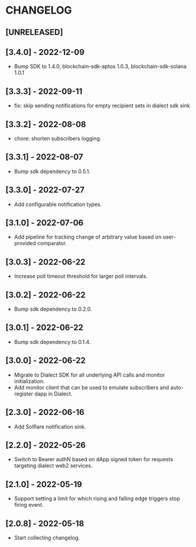 # CHANGELOG

## [UNRELEASED]

## [3.4.0] - 2022-12-09

- Bump SDK to 1.4.0, blockchain-sdk-aptos 1.0.3, blockchain-sdk-solana 1.0.1

## [3.3.3] - 2022-09-11

- fix: skip sending notifications for empty recipient sets in dialect sdk sink

## [3.3.2] - 2022-08-08

- chore: shorten subscribers logging.

## [3.3.1] - 2022-08-07

- Bump sdk dependency to 0.5.1.

## [3.3.0] - 2022-07-27

- Add configurable notification types.

## [3.1.0] - 2022-07-06

- Add pipeline for tracking change of arbitrary value based on user-provided comparator.

## [3.0.3] - 2022-06-22

- Increase poll timeout threshold for larger poll intervals.

## [3.0.2] - 2022-06-22

- Bump sdk dependency to 0.2.0.

## [3.0.1] - 2022-06-22

- Bump sdk dependency to 0.1.4.

## [3.0.0] - 2022-06-22

- Migrate to Dialect SDK for all underlying API calls and monitor initialization.
- Add monitor client that can be used to emulate subscribers and auto-register dapp in Dialect.

## [2.3.0] - 2022-06-16

- Add Solflare notification sink.

## [2.2.0] - 2022-05-26

- Switch to Bearer authN based on dApp signed token for requests targeting dialect web2 services.

## [2.1.0] - 2022-05-19

- Support setting a limit for which rising and falling edge triggers stop firing event.

## [2.0.8] - 2022-05-18

- Start collecting changelog.
